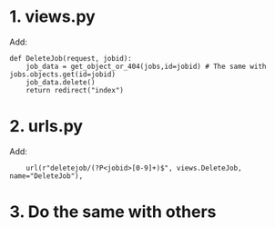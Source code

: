 # 1. views.py
Add:
```
def DeleteJob(request, jobid):
    job_data = get_object_or_404(jobs,id=jobid) # The same with jobs.objects.get(id=jobid)
    job_data.delete()
    return redirect("index")
```

# 2. urls.py
Add:
```
    url(r"deletejob/(?P<jobid>[0-9]+)$", views.DeleteJob, name="DeleteJob"),
```

# 3. Do the same with others
